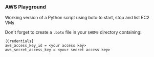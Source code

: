 ### AWS Playground

Working version of a Python script using boto to start, stop and list EC2 VMs

Don't forget to create a `.boto` file in your `$HOME` directory containing:

```
[Credentials]
aws_access_key_id = <your access key>
aws_secret_access_key = <your secret access key>
```


